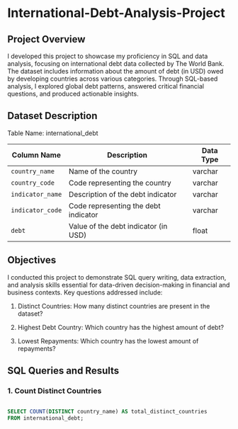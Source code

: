 # International-Debt-Analysis-Project

## Project Overview

I developed this project to showcase my proficiency in SQL and data analysis, focusing on international debt data collected by The World Bank. The dataset includes information about the amount of debt (in USD) owed by developing countries across various categories. Through SQL-based analysis, I explored global debt patterns, answered critical financial questions, and produced actionable insights.


## Dataset Description

Table Name: international_debt


| Column Name     | Description                            | Data Type |
|-----------------|----------------------------------------|-----------|
| `country_name`  | Name of the country                    | varchar   |
| `country_code`  | Code representing the country          | varchar   |
| `indicator_name`| Description of the debt indicator      | varchar   |
| `indicator_code`| Code representing the debt indicator   | varchar   |
| `debt`          | Value of the debt indicator (in USD)   | float     |


## Objectives

I conducted this project to demonstrate SQL query writing, data extraction, and analysis skills essential for data-driven decision-making in financial and business contexts. Key questions addressed include:


1. Distinct Countries: How many distinct countries are present in the dataset?

2. Highest Debt Country: Which country has the highest amount of debt?

3. Lowest Repayments: Which country has the lowest amount of repayments?
 
## SQL Queries and Results


### 1. Count Distinct Countries

```sql

SELECT COUNT(DISTINCT country_name) AS total_distinct_countries
FROM international_debt;

```















